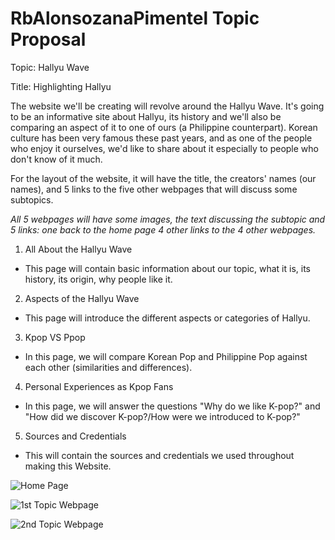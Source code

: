 # RbAlonsozanaPimentel Topic Proposal
Topic: Hallyu Wave 

Title: Highlighting Hallyu

The website we'll be creating will revolve around the Hallyu Wave. It's going to be an informative site about Hallyu, its history and we'll also be comparing an aspect of it to one of ours (a Philippine counterpart). Korean culture has been very famous these past years, and as one of the people who enjoy it ourselves, we'd like to share about it especially to people who don't know of it much. 

For the layout of the website, it will have the title, the creators' names (our names), and 5 links to the five other webpages that will discuss some subtopics. 

*All 5 webpages will have some images, the text discussing the subtopic and 5 links: one back to the home page 4 other links to the 4 other webpages.*

1. All About the Hallyu Wave

  - This page will contain basic information about our topic, what it is, its history, its origin, why people like it. 

2. Aspects of the Hallyu Wave

  - This page will introduce the different aspects or categories of Hallyu. 

3. Kpop VS Ppop

  - In this page, we will compare Korean Pop and Philippine Pop against each other (similarities and differences). 

4. Personal Experiences as Kpop Fans

  - In this page, we will answer the questions "Why do we like K-pop?" and "How did we discover K-pop?/How were we introduced to K-pop?"

5. Sources and Credentials

  - This will contain the sources and credentials we used throughout making this Website.
  
 ![Home Page](https://user-images.githubusercontent.com/113072405/190317685-e4410dfb-9d89-4aa9-b00d-ee1abf8360d4.png)
  
![1st Topic Webpage](https://user-images.githubusercontent.com/113072405/190317729-e1cf218e-34a0-4d18-944c-beb175adddea.png)

![2nd Topic Webpage](https://user-images.githubusercontent.com/113072405/190317751-e7ea50b9-26e3-45ca-b27c-28a592993971.png)

  
  
